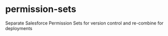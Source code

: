 # permission-sets
Separate Salesforce Permission Sets for version control and re-combine for deployments
